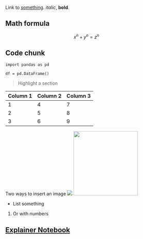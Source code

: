 Link to [something](#). _italic_, **bold**.

## Math formula
$$ x^n + y^n = z^n $$

## Code chunk
```
import pandas as pd

df = pd.DataFrame()
```

> Highlight a section

| Column 1  | Column 2  |  Column 3 |
|---|---|---|
| 1 | 4 | 7 |
| 2 | 5 | 8 |
| 3 | 6 | 9 |

Two ways to insert an image
![](/images/dtu-logo.png)
<img src="/images/dtu-logo.png" width="200" />

* List something
1. Or with numbers

## [Explainer Notebook](explainer-notebook.html)